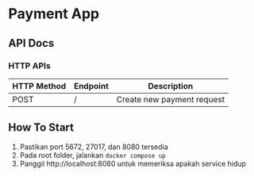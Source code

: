 # Payment App

## API Docs

### HTTP APIs

| HTTP Method | Endpoint | Description                |
|-------------|----------|----------------------------|
| POST        | /        | Create new payment request |


## How To Start

1. Pastikan port 5672, 27017, dan 8080 tersedia
2. Pada root folder, jalankan `docker compose up`
3. Panggil http://localhost:8080 untuk memeriksa apakah service hidup
